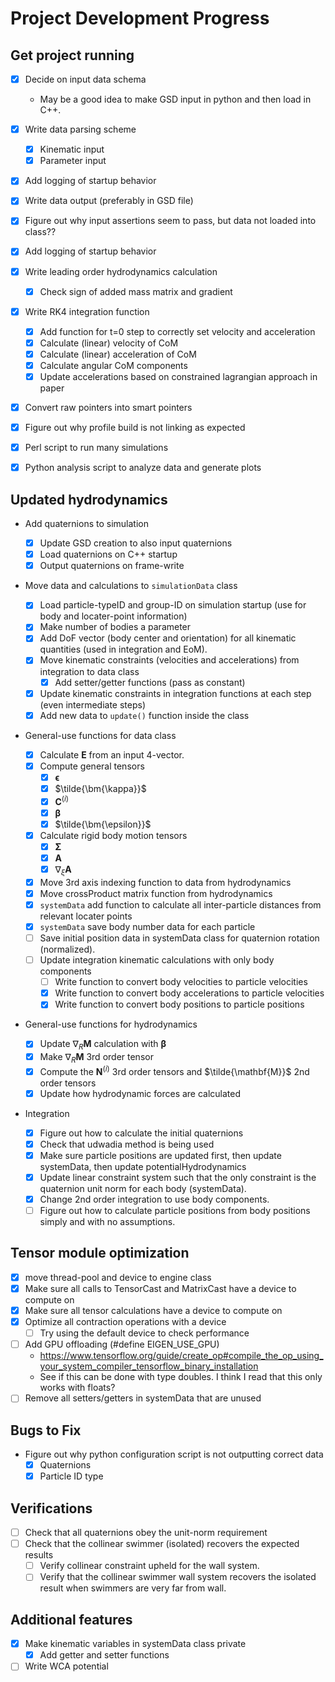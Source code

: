# Project Development Progress

## Get project running

- [x] Decide on input data schema
  - May be a good idea to make GSD input in python and then load in C++.
- [x] Write data parsing scheme
  - [x] Kinematic input
  - [x] Parameter input
- [x] Add logging of startup behavior
- [x] Write data output (preferably in GSD file)
- [x] Figure out why input assertions seem to pass, but data not loaded into class??
- [x] Add logging of startup behavior

- [x] Write leading order hydrodynamics calculation

  - [x] Check sign of added mass matrix and gradient

- [x] Write RK4 integration function

  - [x] Add function for t=0 step to correctly set velocity and acceleration
  - [x] Calculate (linear) velocity of CoM
  - [x] Calculate (linear) acceleration of CoM
  - [x] Calculate angular CoM components
  - [x] Update accelerations based on constrained lagrangian approach in paper

- [x] Convert raw pointers into smart pointers
- [x] Figure out why profile build is not linking as expected

- [x] Perl script to run many simulations
- [x] Python analysis script to analyze data and generate plots

## Updated hydrodynamics

- Add quaternions to simulation

  - [x] Update GSD creation to also input quaternions
  - [x] Load quaternions on C++ startup
  - [x] Output quaternions on frame-write

- Move data and calculations to `simulationData` class

  - [x] Load particle-typeID and group-ID on simulation startup (use for body and locater-point information)
  - [x] Make number of bodies a parameter
  - [x] Add DoF vector (body center and orientation) for all kinematic quantities (used in integration and EoM).
  - [x] Move kinematic constraints (velocities and accelerations) from integration to data class
    - [x] Add setter/getter functions (pass as constant)
  - [x] Update kinematic constraints in integration functions at each step (even intermediate steps)
  - [x] Add new data to `update()` function inside the class

- General-use functions for data class

  - [x] Calculate $\bm{E}$ from an input 4-vector.
  - [x] Compute general tensors
    - [x] $\bm \epsilon$
    - [x] $\tilde{\bm{\kappa}}$
    - [x] $\bm{C}^{(i)}$
    - [x] $\bm{\beta}$
    - [x] $\tilde{\bm{\epsilon}}$
  - [x] Calculate rigid body motion tensors
    - [x] $\bm{\Sigma}$
    - [x] $\bm{A}$
    - [x] $\nabla_{\xi} \bm{A}$
  - [x] Move 3rd axis indexing function to data from hydrodynamics
  - [x] Move crossProduct matrix function from hydrodynamics
  - [x] `systemData` add function to calculate all inter-particle distances from relevant locater points
  - [x] `systemData` save body number data for each particle
  - [ ] Save initial position data in systemData class for quaternion rotation (normalized).
  - [ ] Update integration kinematic calculations with only body components
    - [ ] Write function to convert body velocities to particle velocities
    - [x] Write function to convert body accelerations to particle velocities
    - [x] Write function to convert body positions to particle positions

- General-use functions for hydrodynamics

  - [x] Update $\nabla_{R} \bm{M}$ calculation with $\bm{\beta}$
  - [x] Make $\nabla_{R} \bm{M}$ 3rd order tensor
  - [x] Compute the $\bm{N}^{(i)}$ 3rd order tensors and $\tilde{\mathbf{M}}$ 2nd order tensors
  - [x] Update how hydrodynamic forces are calculated

- Integration
  - [x] Figure out how to calculate the initial quaternions
  - [x] Check that udwadia method is being used
  - [x] Make sure particle positions are updated first, then update systemData, then update potentialHydrodynamics
  - [x] Update linear constraint system such that the only constraint is the quaternion unit norm for each body (systemData).
  - [x] Change 2nd order integration to use body components.
  - [ ] Figure out how to calculate particle positions from body positions simply and with no assumptions.

## Tensor module optimization

- [x] move thread-pool and device to engine class
- [x] Make sure all calls to TensorCast and MatrixCast have a device to compute on
- [x] Make sure all tensor calculations have a device to compute on
- [x] Optimize all contraction operations with a device
  - [ ] Try using the default device to check performance
- [ ] Add GPU offloading (#define EIGEN_USE_GPU)
  - <https://www.tensorflow.org/guide/create_op#compile_the_op_using_your_system_compiler_tensorflow_binary_installation>
  - See if this can be done with type doubles. I think I read that this only works with floats?
- [ ] Remove all setters/getters in systemData that are unused

## Bugs to Fix

- Figure out why python configuration script is not outputting correct data
  - [x] Quaternions
  - [x] Particle ID type

## Verifications

- [ ] Check that all quaternions obey the unit-norm requirement
- [ ] Check that the collinear swimmer (isolated) recovers the expected results
  - [ ] Verify collinear constraint upheld for the wall system.
  - [ ] Verify that the collinear swimmer wall system recovers the isolated result when swimmers are very far from wall.

## Additional features

- [x] Make kinematic variables in systemData class private
  - [x] Add getter and setter functions
- [ ] Write WCA potential
